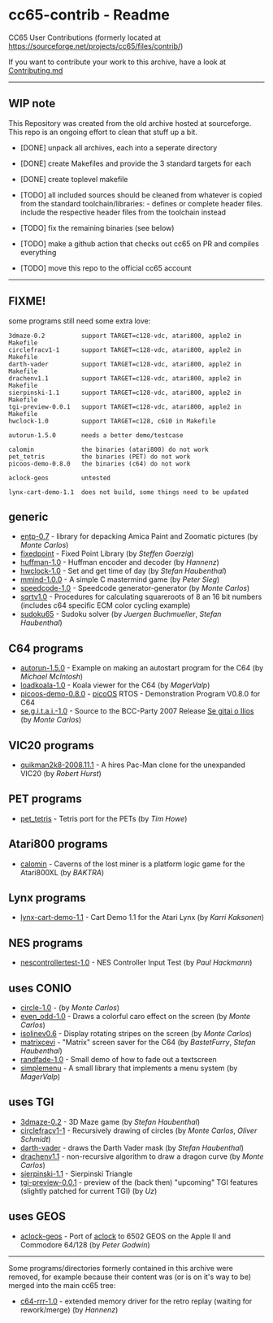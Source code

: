 # cc65-contrib - Readme

CC65 User Contributions (formerly located at https://sourceforge.net/projects/cc65/files/contrib/)

If you want to contribute your work to this archive, have a look at [Contributing.md](Contributing.md)

--------------------------------------------------------------------------------

## WIP note

This Repository was created from the old archive hosted at sourceforge. This
repo is an ongoing effort to clean that stuff up a bit.

- [DONE] unpack all archives, each into a seperate directory
- [DONE] create Makefiles and provide the 3 standard targets for each
- [DONE] create toplevel makefile

- [TODO] all included sources should be cleaned from whatever is copied from the
standard toolchain/libraries:
        - defines or complete header files. include the respective header files
from the toolchain instead
- [TODO] fix the remaining binaries (see below)
- [TODO] make a github action that checks out cc65 on PR and compiles everything
- [TODO] move this repo to the official cc65 account

--------------------------------------------------------------------------------

## FIXME!

some programs still need some extra love:

```
3dmaze-0.2          support TARGET=c128-vdc, atari800, apple2 in Makefile
circlefracv1-1      support TARGET=c128-vdc, atari800, apple2 in Makefile
darth-vader         support TARGET=c128-vdc, atari800, apple2 in Makefile
drachenv1.1         support TARGET=c128-vdc, atari800, apple2 in Makefile
sierpinski-1.1      support TARGET=c128-vdc, atari800, apple2 in Makefile
tgi-preview-0.0.1   support TARGET=c128-vdc, atari800, apple2 in Makefile
hwclock-1.0         support TARGET=c128, c610 in Makefile

autorun-1.5.0       needs a better demo/testcase

calomin             the binaries (atari800) do not work
pet_tetris          the binaries (PET) do not work
picoos-demo-0.8.0   the binaries (c64) do not work

aclock-geos         untested

lynx-cart-demo-1.1  does not build, some things need to be updated
```

## generic

* [entp-0.7](entp-0.7)                - library for depacking Amica Paint and Zoomatic pictures (by _Monte Carlos_)
* [fixedpoint](fixedpoint)            - Fixed Point Library (by _Steffen Goerzig_)
* [huffman-1.0](huffman-1.0)          - Huffman encoder and decoder (by _Hannenz_)
* [hwclock-1.0](hwclock-1.0)          - Set and get time of day (by _Stefan Haubenthal_)
* [mmind-1.0.0](mmind-1.0.0)          - A simple C mastermind game (by _Peter Sieg_)
* [speedcode-1.0](speedcode-1.0)      - Speedcode generator-generator (by _Monte Carlos_)
* [sqrtv1.0](sqrtv1.0)                - Procedures for calculating squareroots of 8 an 16 bit numbers (includes c64 specific ECM color cycling example)
* [sudoku65](sudoku65)                - Sudoku solver (by _Juergen Buchmueller_, _Stefan Haubenthal_)

## C64 programs

* [autorun-1.5.0](autorun-1.5.0)           - Example on making an autostart program for the C64 (by _Michael McIntosh_)
* [loadkoala-1.0](loadkoala-1.0)           - Koala viewer for the C64 (by _MagerValp_)
* [picoos-demo-0.8.0](picoos-demo-0.8.0)   - [picoOS](https://sourceforge.net/projects/picoos/) RTOS - Demonstration Program V0.8.0 for C64
* [se.g.i.t.a.i.-1.0](se.g.i.t.a.i.-1.0)   - Source to the BCC-Party 2007 Release [Se gitai o Ilios](http://noname.c64.org/csdb/release/?id=56368) (by _Monte Carlos_)

## VIC20 programs

* [quikman2k8-2008.11.1](quikman2k8-2008.11.1)   - A hires Pac-Man clone for the unexpanded VIC20 (by _Robert Hurst_)

## PET programs

* [pet_tetris](pet_tetris)                       - Tetris port for the PETs (by _Tim Howe_)

## Atari800 programs

* [calomin](calomin)                             - Caverns of the lost miner is a platform logic game for the Atari800XL (by _BAKTRA_)

## Lynx programs

* [lynx-cart-demo-1.1](lynx-cart-demo-1.1)       - Cart Demo 1.1 for the Atari Lynx (by _Karri Kaksonen_)

## NES programs

* [nescontrollertest-1.0](nescontrollertest-1.0) - NES Controller Input Test (by _Paul Hackmann_)

## uses CONIO

* [circle-1.0](circle-1.0)               - (by _Monte Carlos_)
* [even_odd-1.0](even_odd-1.0)           - Draws a colorful caro effect on the screen (by _Monte Carlos_)
* [isolinev0.6](isolinev0.6)             - Display rotating stripes on the screen (by _Monte Carlos_)
* [matrixcevi](matrixcevi)               - "Matrix" screen saver for the C64 (by _BastetFurry_, _Stefan Haubenthal_)
* [randfade-1.0](randfade-1.0)           - Small demo of how to fade out a textscreen
* [simplemenu](simplemenu)               - A small library that implements a menu system (by _MagerValp_)

## uses TGI

* [3dmaze-0.2](3dmaze-0.2)               - 3D Maze game (by _Stefan Haubenthal_)
* [circlefracv1-1](circlefracv1-1)       - Recursively drawing of circles (by _Monte Carlos_, _Oliver Schmidt_)
* [darth-vader](darth-vader)             - draws the Darth Vader mask (by _Stefan Haubenthal_)
* [drachenv1.1](drachenv1.1)             - non-recursive algorithm to draw a dragon curve (by _Monte Carlos_)
* [sierpinski-1.1](sierpinski-1.1)       - Sierpinski Triangle
* [tgi-preview-0.0.1](tgi-preview-0.0.1) - preview of the (back then) "upcoming" TGI features (slightly patched for current TGI) (by _Uz_)

## uses GEOS

* [aclock-geos](aclock-geos)             - Port of [aclock](https://github.com/tenox7/aclock) to 6502 GEOS on the Apple II and Commodore 64/128 (by _Peter Godwin_)

---

Some programs/directories formerly contained in this archive were removed, for example because their content was (or is on it's way to be) merged into the main cc65 tree:

* [c64-rrr-1.0](https://github.com/mrdudz/cc65/tree/rremd) - extended memory driver for the retro replay (waiting for rework/merge) (by _Hannenz_)
